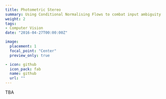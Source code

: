 ```yaml
---
title: Photometric Stereo
summary: Using Conditional Normalising Flows to combat input ambiguity.  
weight: 2
tags:
- Computer Vision
date: "2016-04-27T00:00:00Z"

image:
  placement: 1
  focal_point: "Center"
  preview_only: true

- icon: github
  icon_pack: fab
  name: github
  url: ""
---
```


TBA

